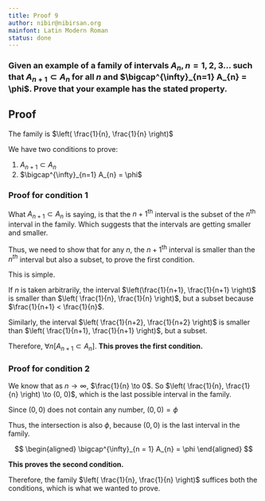 ```yaml
---
title: Proof 9
author: nibir@nibirsan.org
mainfont: Latin Modern Roman
status: done
---
```

### Given an example of a family of intervals  $A_{n}, n = 1, 2, 3 \dots$ such that $A_{n+1} \subset A_{n}$ for all $n$ and $\bigcap^{\infty}_{n=1} A_{n} = \phi$. Prove that your example has the stated property.

## Proof

The family is $\left( \frac{1}{n}, \frac{1}{n} \right)$

We have two conditions to prove:

1. $A_{n+1} \subset A_{n}$
2. $\bigcap^{\infty}_{n=1} A_{n} = \phi$

### Proof for condition 1

What $A_{n+1} \subset A_{n}$ is saying, is that the ${n+1}^{\text{th}}$ interval is the subset of the $n^{\text{th}}$ interval in the family. Which suggests that the intervals are getting smaller and smaller.

Thus, we need to show that for any $n$, the $n+1 ^{\text{th}}$ interval is smaller than the $n^{th}$ interval but also a subset, to prove the first condition.

This is simple.

If $n$ is taken arbitrarily, the interval $\left(\frac{1}{n+1}, \frac{1}{n+1} \right)$ is smaller than $\left( \frac{1}{n}, \frac{1}{n} \right)$, but a subset because $\frac{1}{n+1} < \frac{1}{n}$.

Similarly, the interval $\left( \frac{1}{n+2}, \frac{1}{n+2} \right)$ is smaller than $\left( \frac{1}{n+1}, \frac{1}{n+1} \right)$, but a subset.

Therefore, $\forall n[A_{n+1} \subset A_{n}]$. **This proves the first condition.**

### Proof for condition 2

We know that as $n \to \infty$, $\frac{1}{n} \to 0$. So $\left( \frac{1}{n}, \frac{1}{n} \right) \to (0, 0)$, which is the last possible interval in the family.

Since $(0,0)$ does not contain any number, $(0, 0) = \phi$

Thus, the intersection is also $\phi$, because $(0, 0)$ is the last interval in the family.

$$
\begin{aligned}
\bigcap^{\infty}_{n = 1} A_{n} = \phi
\end{aligned}
$$

**This proves the second condition.**

Therefore, the family $\left( \frac{1}{n}, \frac{1}{n} \right)$ suffices both the conditions, which is what we wanted to prove.